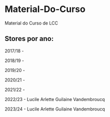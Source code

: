 # Material-Do-Curso
Material do Curso de LCC

## Stores por ano:

2017/18 -

2018/19 - 

2019/20 -

2020/21 -

2021/22 - 

2022/23 - Lucile Arlette Guilaine Vandembroucq

2023/24 - Lucile Arlette Guilaine Vandembroucq
